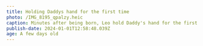 ```yaml
---
title: Holding Daddys hand for the first time
photo: /IMG_8195_qpalzy.heic
caption: Minutes after being born, Leo hold Daddy's hand for the first time.
publish-date: 2024-01-01T12:58:48.039Z
age: A few days old
---
```

